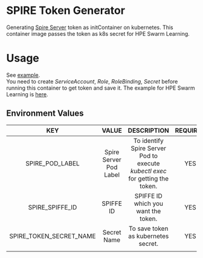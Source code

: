 # SPIRE Token Generator
Generating [Spire Server](https://spiffe.io/docs/latest/spiffe-about/spiffe-concepts/) token as initContainer on kubernetes. This container image passes the token as k8s secret for HPE Swarm Learning.

# Usage
See [example](examples/k8s.yaml).  
You need to create *ServiceAccount*, *Role*, *RoleBinding*, *Secret* before running this container to get token and save it.
The example for HPE Swarm Learning is [here](examples/swarm.yaml).

## Environment Values
| KEY | VALUE | DESCRIPTION | REQUIRED | NOTE |
| :---: | :---: | :---: | :---: | :---: |
| SPIRE\_POD\_LABEL | Spire Server Pod Label | To identify Spire Server Pod to execute *kubectl exec* for getting the token. | YES | Spire Server is in same namespace in [example](examples/k8s.yaml). |
| SPIRE\_SPIFFE\_ID | SPIFFE ID  | SPIFFE ID which you want the token. | YES |  |
| SPIRE\_TOKEN\_SECRET\_NAME | Secret Name | To save token as kubernetes secret. | YES |  |
|  |  |  |  |  |